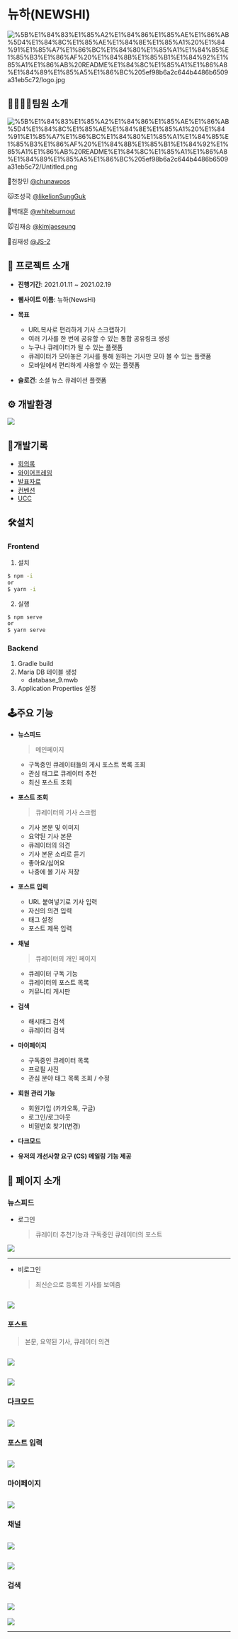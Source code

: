 # 뉴하(NEWSHI)


![%5B%E1%84%83%E1%85%A2%E1%84%86%E1%85%AE%E1%86%AB%5D4%E1%84%8C%E1%85%AE%E1%84%8E%E1%85%A1%20%E1%84%91%E1%85%A7%E1%86%BC%E1%84%80%E1%85%A1%E1%84%85%E1%85%B3%E1%86%AF%20%E1%84%8B%E1%85%B1%E1%84%92%E1%85%A1%E1%86%AB%20README%E1%84%8C%E1%85%A1%E1%86%A8%E1%84%89%E1%85%A5%E1%86%BC%205ef98b6a2c644b4486b6509a31eb5c72/logo.jpg](README.assets/logo.jpg)

## **👨‍👨‍👧‍👦팀원 소개**

![%5B%E1%84%83%E1%85%A2%E1%84%86%E1%85%AE%E1%86%AB%5D4%E1%84%8C%E1%85%AE%E1%84%8E%E1%85%A1%20%E1%84%91%E1%85%A7%E1%86%BC%E1%84%80%E1%85%A1%E1%84%85%E1%85%B3%E1%86%AF%20%E1%84%8B%E1%85%B1%E1%84%92%E1%85%A1%E1%86%AB%20README%E1%84%8C%E1%85%A1%E1%86%A8%E1%84%89%E1%85%A5%E1%86%BC%205ef98b6a2c644b4486b6509a31eb5c72/Untitled.png](README.assets/Untitled.png)

🦁천창민 [@chunawoos](https://github.com/chunawoos)

🐱조성국 [@likelionSungGuk](https://github.com/likelionSungGuk)

🐶백태훈 [@whiteburnout](https://github.com/whiteburnout)

🐭김재승 [@kimjaeseung](https://github.com/kimjaeseung)

🐼김재성 [@JS-2](https://github.com/JS-2)




## 📑 프로젝트 소개

- **진행기간**: 2021.01.11 ~ 2021.02.19

- **웹사이트 이름**: 뉴하(NewsHi)

- **목표**
    - URL복사로 편리하게 기사 스크랩하기
    - 여러 기사를 한 번에 공유할 수 있는 통합 공유링크 생성
    - 누구나 큐레이터가 될 수 있는 플랫폼
    - 큐레이터가 모아놓은 기사를 통해 원하는 기사만 모아 볼 수 있는 플랫폼
    - 모바일에서 편리하게 사용할 수 있는 플랫폼
  
- **슬로건**: 소셜 뉴스 큐레이션 플랫폼


## ⚙️ 개발환경

<img src="./images/기술스택.PNG"></img>

## 📜개발기록

- [회의록](./Documents/회의록)
- [와이어프레임](./Documents/WireFrame)
- [발표자료](./Documents/발표자료)
- [컨벤션](./Documents/Convention)
- [UCC](./Documents/UCC)



## 🛠️설치

### Frontend

1. 설치

```bash
$ npm -i
or 
$ yarn -i
```

2. 실행

```bash
$ npm serve
or 
$ yarn serve
```

### Backend

1. Gradle build
2. Maria DB 테이블 생성
   - database_9.mwb
3. Application Properties 설정



## 🕹️주요 기능

- **뉴스피드**
    
    >메인페이지
    
    - 구독중인 큐레이터들의 게시 포스트 목록 조회
    - 관심 태그로 큐레이터 추천
    - 최신 포스트 조회
    
- **포스트 조회**
    
    >큐레이터의 기사 스크랩
    
    - 기사 본문 및 이미지
    - 요약된 기사 본문
    - 큐레이터의 의견
    - 기사 본문 소리로 듣기
    - 좋아요/싫어요
    - 나중에 볼 기사 저장

- **포스트 입력**
    - URL 붙여넣기로 기사 입력
    - 자신의 의견 입력
    - 태그 설정
    - 포스트 제목 입력
    
- **채널**
    
    > 큐레이터의 개인 페이지
    
    - 큐레이터 구독 기능
    - 큐레이터의 포스트 목록
    - 커뮤니티 게시판
    
- **검색**
    
    - 해시태그 검색
    - 큐레이터 검색
    
- **마이페이지**
    
    - 구독중인 큐레이터 목록
    - 프로필 사진
    - 관심 분야 태그 목록 조회 / 수정
    
- **회원 관리 기능**
    - 회원가입 (카카오톡, 구글)
    - 로그인/로그아웃
    - 비밀번호 찾기(변경)
    
-  **다크모드**

- **유저의 개선사항 요구 (CS) 메일링 기능 제공**

## 🙈 페이지 소개

### 뉴스피드

- 로그인

  > 큐레이터 추천기능과 구독중인 큐레이터의 포스트

<img src="./images/메인페이지.PNG"></img>

---

- 비로그인

  > 최신순으로 등록된 기사를 보여줌
  
<img src="./images/메인페이지2.PNG"></img>
---

### 포스트
> 본문, 요약된 기사, 큐레이터 의견

<img src="./images/기사1.PNG"></img>
---
<img src="./images/기사2.PNG"></img>
---

### 다크모드
<img src="./images/기사4.PNG"></img>
---

### 포스트 입력
<img src="./images/입력페이지.PNG"></img>
---

### 마이페이지
<img src="./images/마이페이지.PNG"></img>
---

### 채널
<img src="./images/채널1.PNG"></img>
---
<img src="./images/채널3.PNG"></img>
---

### 검색

<img src="./images/검색1.PNG"></img>
---
<img src="./images/검색2.PNG"></img>

---
